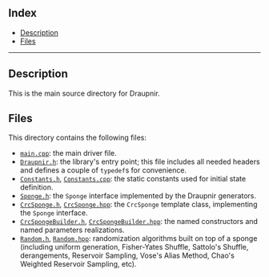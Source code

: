 ## Index

- [Description](#description)
- [Files](#files)

* * *

## Description

This is the main source directory for Draupnir.

## Files

This directory contains the following files:

- [`main.cpp`](./main.cpp): the main driver file.
- [`Draupnir.h`](./Draupnir.h): the library's entry point; this file includes all needed headers and defines a couple of `typedef`s for convenience.
- [`Constants.h`](./Constants.h), [`Constants.cpp`](./Constants.cpp): the static constants used for initial state definition.
- [`Sponge.h`](./Sponge.h): the `Sponge` interface implemented by the Draupnir generators.
- [`CrcSponge.h`](./CrcSponge.h), [`CrcSponge.hpp`](./CrcSponge.hpp): the `CrcSponge` template class, implementing the `Sponge` interface.
- [`CrcSpongeBuilder.h`](./CrcSpongeBuilder.h), [`CrcSpongeBuilder.hpp`](./CrcSpongeBuilder.hpp): the named constructors and named parameters realizations.
- [`Random.h`](./Random.h), [`Random.hpp`](./Random.hpp): randomization algorithms built on top of a sponge (including uniform generation, Fisher-Yates Shuffle, Sattolo's Shuffle, derangements, Reservoir Sampling, Vose's Alias Method, Chao's Weighted Reservoir Sampling, etc).
